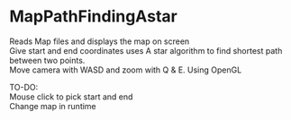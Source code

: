# MapPathFindingAstar
  
Reads Map files and displays the map on screen  
Give start and end coordinates uses A star algorithm to find shortest path between two points.  
Move camera with WASD and zoom with Q & E. Using OpenGL


TO-DO:   
Mouse click to pick start and end  
Change map in runtime
